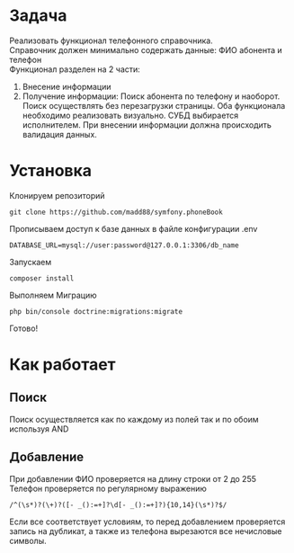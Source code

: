 # Задача
Реализовать функционал телефонного справочника.\
Справочник должен минимально содержать данные: ФИО абонента и телефон\
Функционал разделен на 2 части:
1.	Внесение информации
2.	Получение информации: Поиск абонента по телефону и наоборот. Поиск осуществлять без перезагрузки страницы.
Оба функционала необходимо реализовать визуально. СУБД выбирается исполнителем.
При внесении информации должна происходить валидация данных.


# Установка

Клонируем репозиторий
```
git clone https://github.com/madd88/symfony.phoneBook
```
Прописываем доступ к базе данных в файле конфигурации .env
```
DATABASE_URL=mysql://user:password@127.0.0.1:3306/db_name
```
Запускаем
```
composer install
```
Выполняем Миграцию
```
php bin/console doctrine:migrations:migrate
```
Готово!

# Как работает
## Поиск
Поиск осуществляется как по каждому из полей так и по обоим используя AND
## Добавление
При добавлении ФИО проверяется на длину строки от 2 до 255\
Телефон проверяется по регулярному выражению 
```
/^(\s*)?(\+)?([- _():=+]?\d[- _():=+]?){10,14}(\s*)?$/
```
Если все соответствует условиям, то перед добавлением проверяется запись на дубликат, а также из телефона вырезаются все нечисловые символы.

